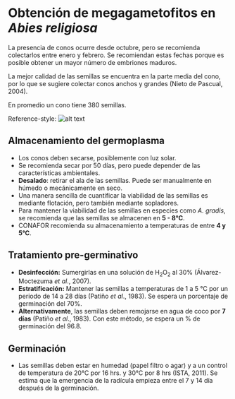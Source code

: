 # Obtención de megagametofitos en *Abies religiosa*

La presencia de conos ocurre desde octubre, pero se recomienda colectarlos entre enero y febrero. Se recomiendan estas fechas porque es posible obtener un mayor número de embriones maduros.

La mejor calidad de las semillas se encuentra en la parte media del cono, por lo que se sugiere colectar conos anchos y grandes (Nieto de Pascual, 2004).

En promedio un cono tiene 380 semillas.

Reference-style: 
![alt text][logo]

[logo]: Germination/Abies_conos.jpg "Logo Title Text 2"

## Almacenamiento del germoplasma

+ Los conos deben secarse, posiblemente con luz solar.
+ Se recomienda secar por 50 días, pero puede depender de las características ambientales.
+ **Desalado**: retirar el ala de las semillas. Puede ser manualmente en húmedo o mecánicamente en seco.
+ Una manera sencilla de cuantificar la viabilidad de las semillas es mediante flotación, pero también mediante sopladores.
+ Para mantener la viabilidad de las semillas en especies como *A. gradis*, se recomienda que las semillas se almacenen en **5 - 8°C**.
+ CONAFOR recomienda su almacenamiento a temperaturas de entre **4 y 5°C**.

## Tratamiento pre-germinativo

+ **Desinfección:** Sumergirlas en una solución de H<sub>2</sub>O<sub>2</sub> al 30% (Álvarez-Moctezuma *et al*., 2007).  
+ **Estratificación:** Mantener las semillas a temperaturas de 1 a 5 °C por un periodo de 14 a 28 días (Patiño *et al*., 1983). Se espera un porcentaje de germinación del 70%. 
+ **Alternativamente**, las semillas deben remojarse en agua de coco por **7 días** (Patiño *et al*., 1983). Con este método, se espera un % de germinación del 96.8.

## Germinación

+ Las semillas deben estar en humedad (papel filtro o agar) y a un control de temperatura de 20°C por 16 hrs. y 30°C por 8 hrs (ISTA, 2011). Se estima que la emergencia de la radícula empieza entre el 7 y 14 día después de la germinación.
 







 
